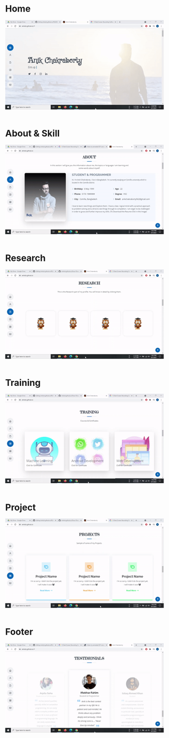 # Home
![Home](https://github.com/Anikcb/Anikcb.github.io/blob/main/Show%20File/gif1.gif?raw=true)<br><br>
# About & Skill
![About](https://github.com/Anikcb/Anikcb.github.io/blob/main/Show%20File/gif2.gif?raw=true)<br><br>
# Research
![Ressearch](https://github.com/Anikcb/Anikcb.github.io/blob/main/Show%20File/gif3.gif?raw=true)<br><br>
# Training
![Training](https://github.com/Anikcb/Anikcb.github.io/blob/main/Show%20File/gif4.gif?raw=true)<br><br>
# Project
![project](https://github.com/Anikcb/Anikcb.github.io/blob/main/Show%20File/gif6.gif?raw=true)<br><br>
# Footer
![Footer](https://github.com/Anikcb/Anikcb.github.io/blob/main/Show%20File/gif5.gif?raw=true)<br><br>
